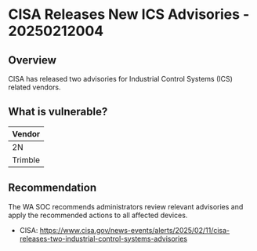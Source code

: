 # CISA Releases New ICS Advisories - 20250212004

## Overview

CISA has released two advisories for Industrial Control Systems (ICS) related vendors.

## What is vulnerable?

| Vendor  |
| ------- |
| 2N      |
| Trimble |

## Recommendation

The WA SOC recommends administrators review relevant advisories and apply the recommended actions to all affected devices.

- CISA: <https://www.cisa.gov/news-events/alerts/2025/02/11/cisa-releases-two-industrial-control-systems-advisories>
